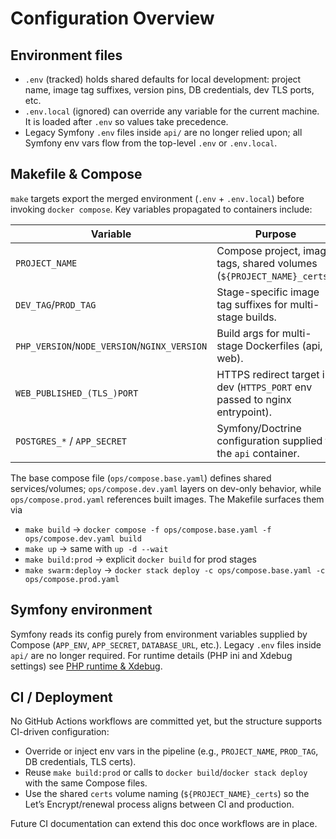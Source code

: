 # Configuration Overview

## Environment files

- `.env` (tracked) holds shared defaults for local development: project name, image tag suffixes, version pins, DB
  credentials, dev TLS ports, etc.
- `.env.local` (ignored) can override any variable for the current machine. It is loaded after `.env` so values take
  precedence.
- Legacy Symfony `.env` files inside `api/` are no longer relied upon; all Symfony env vars flow from the top-level
  `.env` or `.env.local`.

## Makefile & Compose

`make` targets export the merged environment (`.env` + `.env.local`) before invoking `docker compose`. Key variables
propagated to containers include:

| Variable                                     | Purpose                                                                     |
|----------------------------------------------|-----------------------------------------------------------------------------|
| `PROJECT_NAME`                               | Compose project, image tags, shared volumes (`${PROJECT_NAME}_certs`).      |
| `DEV_TAG`/`PROD_TAG`                         | Stage-specific image tag suffixes for multi-stage builds.                   |
| `PHP_VERSION`/`NODE_VERSION`/`NGINX_VERSION` | Build args for multi-stage Dockerfiles (api, web).                          |
| `WEB_PUBLISHED_(TLS_)PORT`                   | HTTPS redirect target in dev (`HTTPS_PORT` env passed to nginx entrypoint). |
| `POSTGRES_*` / `APP_SECRET`                  | Symfony/Doctrine configuration supplied to the `api` container.             |

The base compose file (`ops/compose.base.yaml`) defines shared services/volumes; `ops/compose.dev.yaml` layers on
dev-only behavior, while `ops/compose.prod.yaml` references built images. The Makefile surfaces them via

- `make build` → `docker compose -f ops/compose.base.yaml -f ops/compose.dev.yaml build`
- `make up` → same with `up -d --wait`
- `make build:prod` → explicit `docker build` for prod stages
- `make swarm:deploy` → `docker stack deploy -c ops/compose.base.yaml -c ops/compose.prod.yaml`

## Symfony environment

Symfony reads its config purely from environment variables supplied by Compose (`APP_ENV`, `APP_SECRET`, `DATABASE_URL`,
etc.). Legacy `.env` files inside `api/` are no longer required. For runtime details (PHP ini and Xdebug settings)
see [PHP runtime & Xdebug](php-runtime.md).

## CI / Deployment

No GitHub Actions workflows are committed yet, but the structure supports CI-driven configuration:

- Override or inject env vars in the pipeline (e.g., `PROJECT_NAME`, `PROD_TAG`, DB credentials, TLS certs).
- Reuse `make build:prod` or calls to `docker build`/`docker stack deploy` with the same Compose files.
- Use the shared `certs` volume naming (`${PROJECT_NAME}_certs`) so the Let’s Encrypt/renewal process aligns between CI
  and production.

Future CI documentation can extend this doc once workflows are in place.
